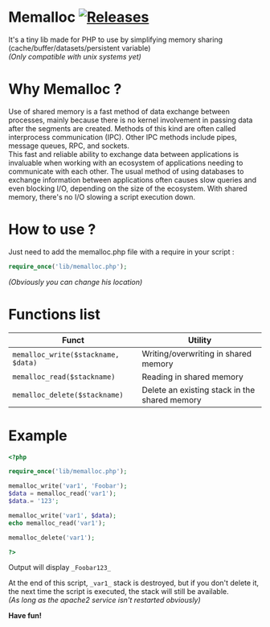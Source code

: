 # Memalloc  [![Releases](https://img.shields.io/github/release/SkywalkerFR/php-memalloc/all.svg?style=flat-square)](https://github.com/SkywalkerFR/php-memalloc/releases)

It's a tiny lib made for PHP to use by simplifying memory sharing (cache/buffer/datasets/persistent variable)  
_(Only compatible with unix systems yet)_

# Why Memalloc ?
Use of shared memory is a fast method of data exchange between processes, mainly because there is no kernel involvement in passing data after the segments are created. Methods of this kind are often called interprocess communication (IPC). Other IPC methods include pipes, message queues, RPC, and sockets.  
This fast and reliable ability to exchange data between applications is invaluable when working with an ecosystem of applications needing to communicate with each other. The usual method of using databases to exchange information between applications often causes slow queries and even blocking I/O, depending on the size of the ecosystem. With shared memory, there's no I/O slowing a script execution down.

# How to use ?
Just need to add the memalloc.php file with a require in your script :
```php
require_once('lib/memalloc.php');
```
_(Obviously you can change his location)_

# Functions list

Funct                                             |Utility
--------------------------------------------------|-------------------------------------
```memalloc_write($stackname, $data)```           | Writing/overwriting in shared memory
```memalloc_read($stackname)```                   | Reading in shared memory
```memalloc_delete($stackname)```                 | Delete an existing stack in the shared memory


# Example
```php
<?php

require_once('lib/memalloc.php');

memalloc_write('var1', 'Foobar');
$data = memalloc_read('var1');
$data.= '123';

memalloc_write('var1', $data);
echo memalloc_read('var1');

memalloc_delete('var1');

?>
```
Output will display ```_Foobar123_```  
   
At the end of this script, ```_var1_``` stack is destroyed, but if you don't delete it, the next time the script is executed, the stack will still be available.  
_(As long as the apache2 service isn't restarted obviously)_

__Have fun!__
